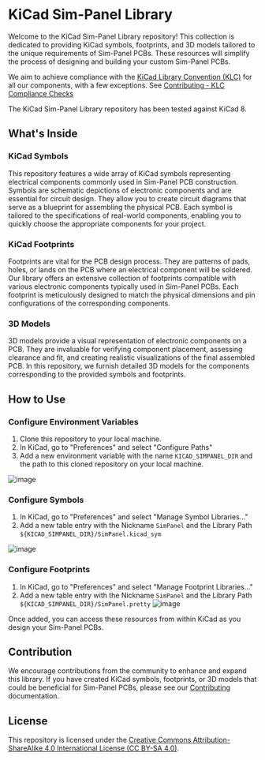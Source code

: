 # KiCad Sim-Panel Library

Welcome to the KiCad Sim-Panel Library repository! This collection is dedicated to providing KiCad symbols, footprints, and 3D models tailored to the unique requirements of Sim-Panel PCBs. These resources will simplify the process of designing and building your custom Sim-Panel PCBs.

We aim to achieve compliance with the [KiCad Library Convention (KLC)](https://klc.kicad.org/) for all our components, with a few exceptions. See [Contributing - KLC Compliance Checks](CONTRIBUTING.md#klc-compliance-checks)

The KiCad Sim-Panel Library repository has been tested against KiCad 8.

## What's Inside

### KiCad Symbols

This repository features a wide array of KiCad symbols representing electrical components commonly used in Sim-Panel PCB construction. Symbols are schematic depictions of electronic components and are essential for circuit design. They allow you to create circuit diagrams that serve as a blueprint for assembling the physical PCB. Each symbol is tailored to the specifications of real-world components, enabling you to quickly choose the appropriate components for your project.

### KiCad Footprints

Footprints are vital for the PCB design process. They are patterns of pads, holes, or lands on the PCB where an electrical component will be soldered. Our library offers an extensive collection of footprints compatible with various electronic components typically used in Sim-Panel PCBs. Each footprint is meticulously designed to match the physical dimensions and pin configurations of the corresponding components.

### 3D Models

3D models provide a visual representation of electronic components on a PCB. They are invaluable for verifying component placement, assessing clearance and fit, and creating realistic visualizations of the final assembled PCB. In this repository, we furnish detailed 3D models for the components corresponding to the provided symbols and footprints.

## How to Use

### Configure Environment Variables

1. Clone this repository to your local machine.
2. In KiCad, go to "Preferences" and select "Configure Paths"
3. Add a new environment variable with the name `KICAD_SIMPANEL_DIR` and the path to this cloned repository on your local machine.

![image](https://github.com/ssewell/kicad-sim-panel-components/assets/2242776/022251e2-1752-44ad-8d4b-ee7600452a1f)

### Configure Symbols

1. In KiCad, go to "Preferences" and select "Manage Symbol Libraries..."
2. Add a new table entry with the Nickname `SimPanel` and the Library Path `${KICAD_SIMPANEL_DIR}/SimPanel.kicad_sym`

![image](https://github.com/ssewell/kicad-sim-panel-components/assets/2242776/fd8bc72e-2a8e-4e66-960a-6bbab8f1458d)

### Configure Footprints

1. In KiCad, go to "Preferences" and select "Manage Footprint Libraries..."
2. Add a new table entry with the Nickname `SimPanel` and the Library Path `${KICAD_SIMPANEL_DIR}/SimPanel.pretty`
   ![image](https://github.com/ssewell/kicad-sim-panel-components/assets/2242776/39850925-3402-4985-887c-303fcb2e6237)

Once added, you can access these resources from within KiCad as you design your Sim-Panel PCBs.

## Contribution

We encourage contributions from the community to enhance and expand this library. If you have created KiCad symbols, footprints, or 3D models that could be beneficial for Sim-Panel PCBs, please see our [Contributing](CONTRIBUTING.md) documentation.

## License

This repository is licensed under the [Creative Commons Attribution-ShareAlike 4.0 International License (CC BY-SA 4.0)](https://creativecommons.org/licenses/by-sa/4.0/).

